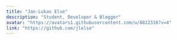 ```yaml
---
title: "Jan-Lukas Else"
description: "Student, Developer & Blogger"
avatar: "https://avatars1.githubusercontent.com/u/8822316?v=4"
link: "https://github.com/jlelse"
---
```

